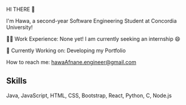HI THERE :wave:

I'm Hawa, a second-year Software Engineering Student at Concordia University!

:woman_technologist: Work Experience:
None yet! I am currently seeking an internship :smile:

:rocket: Currently Working on:
Developing my Portfolio

How to reach me: hawaAfnane.engineer@gmail.com

## Skills
Java, JavaScript, HTML, CSS, Bootstrap, React, Python, C, Node.js
